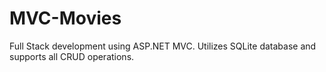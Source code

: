 # MVC-Movies
Full Stack development using ASP.NET MVC. Utilizes SQLite database and supports all CRUD operations.
